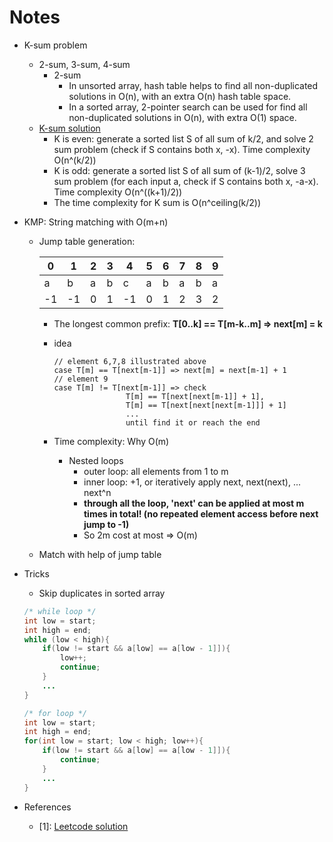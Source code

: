 # Notes

* K-sum problem
	* 2-sum, 3-sum, 4-sum
		* 2-sum
           * In unsorted array, hash table helps to find all non-duplicated solutions in O(n), with an extra O(n) hash table space.
           * In a sorted array, 2-pointer search can be used for find all non-duplicated solutions in O(n), with extra O(1) space.
	* [K-sum solution](https://cs.stackexchange.com/questions/2973/generalised-3sum-k-sum-problem)
       * K is even: generate a sorted list S of all sum of k/2, and solve 2 sum problem (check if S contains both x, -x). Time complexity O(n^(k/2))
       * K is odd: generate a sorted list S of all sum of (k-1)/2, solve 3 sum problem (for each input a, check if S contains both x, -a-x). Time complexity O(n^((k+1)/2))
       * The time complexity for K sum is O(n^ceiling(k/2))

* KMP: String matching with O(m+n)
	* Jump table generation: 
			
		0|1|2|3|4|5|6|7|8|9
		---|---|---|---|---|---|---|---|---|---|
		a|b|a|b|c|a|b|a|b|a
		-1|-1|0|1|-1|0|1|2|3|2
	
		* The longest common prefix: **T[0..k] == T[m-k..m] => next[m] = k**
		* idea
		
			```
			// element 6,7,8 illustrated above
			case T[m] == T[next[m-1]] => next[m] = next[m-1] + 1
			// element 9
			case T[m] != T[next[m-1]] => check
							T[m] == T[next[next[m-1]] + 1], 
							T[m] == T[next[next[next[m-1]]] + 1]
							... 
							until find it or reach the end
			```
		* Time complexity: Why O(m)
			* Nested loops
				* outer loop: all elements from 1 to m
				* inner loop: +1, or iteratively apply next, next(next), ... next^n
				* **through all the loop, 'next' can be applied at most m times in total! (no repeated element access before next jump to -1)**
				* So 2m cost at most => O(m)
	* Match with help of jump table
	
* Tricks
	* Skip duplicates in sorted array    
        
    ```java
    /* while loop */
    int low = start;
    int high = end;
    while (low < high){
    	if(low != start && a[low] == a[low - 1]]){
    		low++;
    		continue;
    	}
    	...
    }
    
    /* for loop */
    int low = start;
    int high = end;
    for(int low = start; low < high; low++){
    	if(low != start && a[low] == a[low - 1]]){
    		continue;
    	}
    	...
    }
    ```

        
* References
	* [1]: [Leetcode solution](https://www.sigmainfy.com/blog/leetcode-handbook-all-problem-solution-index.html)
